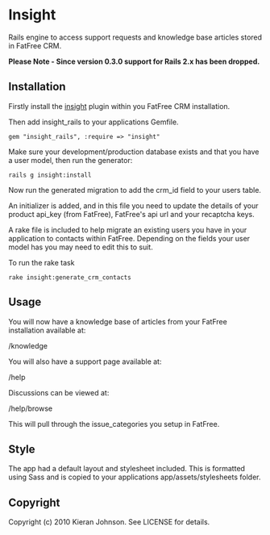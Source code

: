 # Insight

Rails engine to access support requests and knowledge base articles stored in FatFree CRM. 

**Please Note - Since version 0.3.0 support for Rails 2.x has been dropped.**

## Installation

Firstly install the [insight](https://github.com/kieranj/insight "Insight") plugin within you FatFree CRM installation.

Then add insight_rails to your applications Gemfile.

    gem "insight_rails", :require => "insight"
    
Make sure your development/production database exists and that you have a user model, then run the generator:
  
    rails g insight:install
    
Now run the generated migration to add the crm_id field to your users table. 

An initializer is added, and in this file you need to update the details of your product api_key (from FatFree), FatFree's api url and your recaptcha keys.

A rake file is included to help migrate an existing users you have in your application to contacts within FatFree. Depending on the fields your user model has you may need to edit this to suit.

To run the rake task

    rake insight:generate_crm_contacts

## Usage

You will now have a knowledge base of articles from your FatFree installation available at:

/knowledge

You will also have a support page available at:

/help

Discussions can be viewed at:

/help/browse

This will pull through the issue_categories you setup in FatFree.

## Style

The app had a default layout and stylesheet included. This is formatted using Sass and is copied to your applications app/assets/stylesheets folder.
    
## Copyright

Copyright (c) 2010 Kieran Johnson. See LICENSE for details.